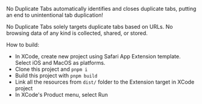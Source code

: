 No Duplicate Tabs automatically identifies and closes duplicate tabs, putting an end to unintentional tab duplication! 

No Duplicate Tabs solely targets duplicate tabs based on URLs. No browsing data of any kind is collected, shared, or stored.

How to build:
- In XCode, create new project using Safari App Extension template. Select iOS and MacOS as platforms.
- Clone this project and `pnpm i`
- Build this project with `pnpm build`
- Link all the resources from `dist/` folder to the Extension target in XCode project
- In XCode's Product menu, select Run
